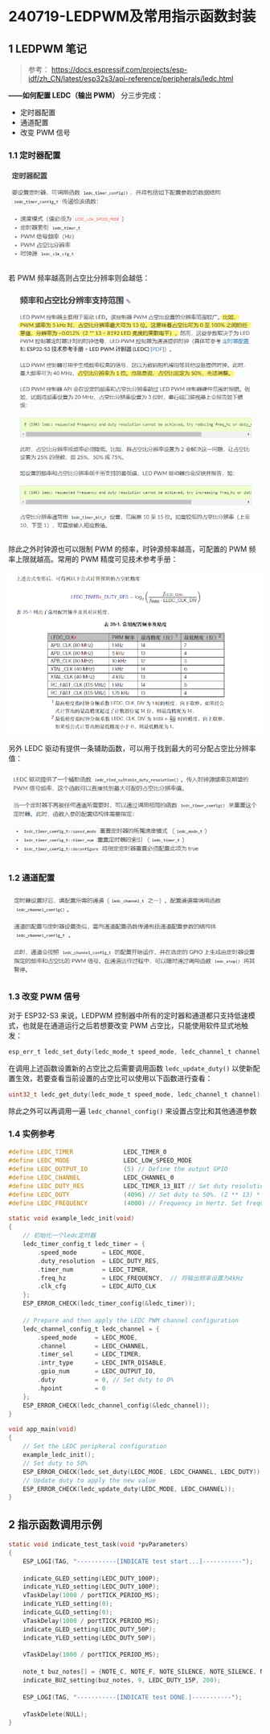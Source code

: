 
# 240719-LEDPWM及常用指示函数封装

## 1 LEDPWM 笔记

>参考： https://docs.espressif.com/projects/esp-idf/zh_CN/latest/esp32s3/api-reference/peripherals/ledc.html


**——如何配置 LEDC（输出 PWM）**
分三步完成：
- 定时器配置
- 通道配置
- 改变 PWM 信号

### 1.1 定时器配置

![](01-蓝牙门禁开发笔记/image-20240816163205287.png)

若 PWM 频率越高则占空比分辨率则会越低：

![](01-蓝牙门禁开发笔记/image-20240816163223341.png)

除此之外时钟源也可以限制 PWM 的频率，时钟源频率越高，可配置的 PWM 频率上限就越高。常用的 PWM 精度可见技术参考手册：

![](01-蓝牙门禁开发笔记/image-20240816163248583.png)

另外 LEDC 驱动有提供一条辅助函数，可以用于找到最大的可分配占空比分辨率值：

![](01-蓝牙门禁开发笔记/image-20240816163307917.png)

### 1.2 通道配置

![](01-蓝牙门禁开发笔记/image-20240816163321161.png)

### 1.3 改变 PWM 信号

对于 ESP32-S3 来说，LEDPWM 控制器中所有的定时器和通道都只支持低速模式，也就是在通道运行之后若想要改变 PWM 占空比，只能使用软件显式地触发：

```c
esp_err_t ledc_set_duty(ledc_mode_t speed_mode, ledc_channel_t channel, uint32_t duty)
```

在调用上述函数设置新的占空比之后需要调用函数 `ledc_update_duty()` 以使新配置生效，若要查看当前设置的占空比可以使用以下函数进行查看：

```c
uint32_t ledc_get_duty(ledc_mode_t speed_mode, ledc_channel_t channel)
```

除此之外可以再调用一遍 `ledc_channel_config()` 来设置占空比和其他通道参数

### 1.4 实例参考

```c
#define LEDC_TIMER              LEDC_TIMER_0
#define LEDC_MODE               LEDC_LOW_SPEED_MODE
#define LEDC_OUTPUT_IO          (5) // Define the output GPIO
#define LEDC_CHANNEL            LEDC_CHANNEL_0
#define LEDC_DUTY_RES           LEDC_TIMER_13_BIT // Set duty resolution to 13 bits
#define LEDC_DUTY               (4096) // Set duty to 50%. (2 ** 13) * 50% = 4096
#define LEDC_FREQUENCY          (4000) // Frequency in Hertz. Set frequency at 4 kHz
```

```c
static void example_ledc_init(void)
{
    // 初始化一个ledc定时器
    ledc_timer_config_t ledc_timer = {
        .speed_mode       = LEDC_MODE,
        .duty_resolution  = LEDC_DUTY_RES,
        .timer_num        = LEDC_TIMER,
        .freq_hz          = LEDC_FREQUENCY,  // 将输出频率设置为4kHz
        .clk_cfg          = LEDC_AUTO_CLK
    };
    ESP_ERROR_CHECK(ledc_timer_config(&ledc_timer));

    // Prepare and then apply the LEDC PWM channel configuration
    ledc_channel_config_t ledc_channel = {
        .speed_mode     = LEDC_MODE,
        .channel        = LEDC_CHANNEL,
        .timer_sel      = LEDC_TIMER,
        .intr_type      = LEDC_INTR_DISABLE,
        .gpio_num       = LEDC_OUTPUT_IO,
        .duty           = 0, // Set duty to 0%
        .hpoint         = 0
    };
    ESP_ERROR_CHECK(ledc_channel_config(&ledc_channel));
}
```

```c
void app_main(void)
{
    // Set the LEDC peripheral configuration
    example_ledc_init();
    // Set duty to 50%
    ESP_ERROR_CHECK(ledc_set_duty(LEDC_MODE, LEDC_CHANNEL, LEDC_DUTY));
    // Update duty to apply the new value
    ESP_ERROR_CHECK(ledc_update_duty(LEDC_MODE, LEDC_CHANNEL));
}
```

## 2 指示函数调用示例

```c
static void indicate_test_task(void *pvParameters)
{
    ESP_LOGI(TAG, "-----------[INDICATE test start...]-----------");

    indicate_GLED_setting(LEDC_DUTY_100P);
    indicate_YLED_setting(LEDC_DUTY_100P);
    vTaskDelay(1000 / portTICK_PERIOD_MS);
    indicate_YLED_setting(0);
    indicate_GLED_setting(0);
    vTaskDelay(1000 / portTICK_PERIOD_MS);
    indicate_GLED_setting(LEDC_DUTY_50P);
    indicate_YLED_setting(LEDC_DUTY_50P);

    vTaskDelay(1000 / portTICK_PERIOD_MS);

    note_t buz_notes[] = {NOTE_C, NOTE_F, NOTE_SILENCE, NOTE_SILENCE, NOTE_C, NOTE_SILENCE, NOTE_F, NOTE_SILENCE, NOTE_F};
    indicate_BUZ_setting(buz_notes, 9, LEDC_DUTY_15P, 200);

    ESP_LOGI(TAG, "-----------[INDICATE test DONE.]-----------");

    vTaskDelete(NULL);
}
```